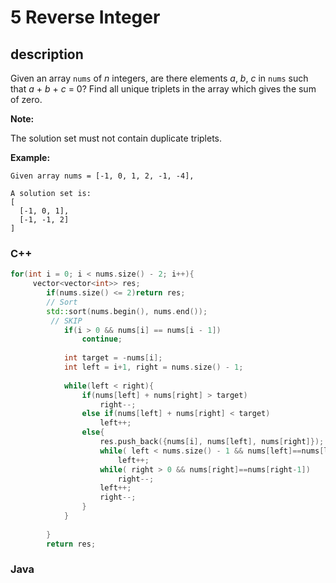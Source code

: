 # 5 Reverse Integer

## description
Given an array `nums` of *n* integers, are there elements *a*, *b*, *c* in `nums` such that *a* + *b* + *c* = 0? Find all unique triplets in the array which gives the sum of zero.

**Note:**

The solution set must not contain duplicate triplets.

**Example:**

```
Given array nums = [-1, 0, 1, 2, -1, -4],

A solution set is:
[
  [-1, 0, 1],
  [-1, -1, 2]
]
```

### C++

```c++
for(int i = 0; i < nums.size() - 2; i++){
     vector<vector<int>> res;
        if(nums.size() <= 2)return res;
        // Sort 
        std::sort(nums.begin(), nums.end());
         // SKIP
            if(i > 0 && nums[i] == nums[i - 1])
                continue;
            
            int target = -nums[i];
            int left = i+1, right = nums.size() - 1;
            
            while(left < right){
                if(nums[left] + nums[right] > target)
                    right--;
                else if(nums[left] + nums[right] < target)
                    left++;
                else{
                    res.push_back({nums[i], nums[left], nums[right]});
                    while( left < nums.size() - 1 && nums[left]==nums[left+1]) 
                        left++; 
                    while( right > 0 && nums[right]==nums[right-1]) 
                        right--;
                    left++;
                    right--;
                }        
            }
            
        }
        return res;
```

### Java
```java

```

